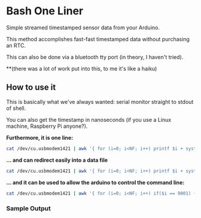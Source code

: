 Bash One Liner
==============

Simple streamed timestamped sensor data from your Arduino.


This method accomplishes fast-fast timestamped data without purchasing an RTC.

This can also be done via a bluetooth tty port (in theory, I haven't tried).

**(there was a lot of work put into this, to me it's like a haiku)


## How to use it

This is basically what we've always wanted: serial monitor straight to stdout of shell.

You can also get the timestamp in nanoseconds (if you use a Linux machine, Raspberry Pi anyone?).

**Furthermore, it is one line:**

```bash
cat /dev/cu.usbmodem1421 | awk '{ for (i=0; i<NF; i++) printf $i + system("date +,%s")}'
```



**... and can redirect easily into a data file**
```bash
cat /dev/cu.usbmodem1421 | awk '{ for (i=0; i<NF; i++) printf $i + system("date +,%s")}' >> sensor_readings.dat
```



**... and it can be used to allow the arduino to control the command line:**
```bash
cat /dev/cu.usbmodem1421 | awk '{ for (i=0; i<NF; i++) if($i == 9001) {system("say ITS OVER 9000\!")} printf $i + system("date +,%s")}' >> sensor_readings.dat
```



### Sample Output

